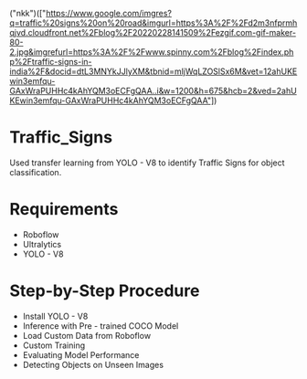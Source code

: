 ("nkk")(["https://www.google.com/imgres?q=traffic%20signs%20on%20road&imgurl=https%3A%2F%2Fd2m3nfprmhqjvd.cloudfront.net%2Fblog%2F20220228141509%2Fezgif.com-gif-maker-80-2.jpg&imgrefurl=https%3A%2F%2Fwww.spinny.com%2Fblog%2Findex.php%2Ftraffic-signs-in-india%2F&docid=dtL3MNYkJJlyXM&tbnid=mljWqLZOSlSx6M&vet=12ahUKEwin3emfqu-GAxWraPUHHc4kAhYQM3oECFgQAA..i&w=1200&h=675&hcb=2&ved=2ahUKEwin3emfqu-GAxWraPUHHc4kAhYQM3oECFgQAA"])

# Traffic_Signs
Used transfer learning from YOLO - V8 to identify Traffic Signs for object classification.

# Requirements

* Roboflow
* Ultralytics
* YOLO - V8

# Step-by-Step Procedure

* Install YOLO - V8
* Inference with Pre - trained COCO Model
* Load Custom Data from Roboflow
* Custom Training
* Evaluating Model Performance
* Detecting Objects on Unseen Images

